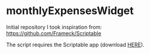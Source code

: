 # monthlyExpensesWidget
Initial repository I took inspiration from: <br> 
https://github.com/Frameck/Scriptable

The script requires the Scriptable app (download <a href="https://scriptable.app">HERE</a>).
